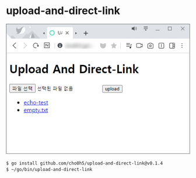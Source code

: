 # upload-and-direct-link
![example](SE-8e3426c2-d810-4ebd-bb26-b5b4e546c17b.png)
```bash
$ go install github.com/cho0h5/upload-and-direct-link@v0.1.4
$ ~/go/bin/upload-and-direct-link
```
